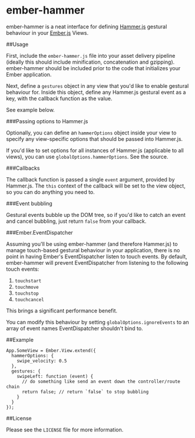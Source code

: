 ember-hammer
============
ember-hammer is a neat interface for defining [Hammer.js](https://github.com/EightMedia/hammer.js) gestural behaviour in your [Ember.js](http://www.emberjs.com) Views.

##Usage

First, include the `ember-hammer.js` file into your asset delivery pipeline (ideally this should include minification, concatenation and gzipping). ember-hammer should be included prior to the code that initializes your Ember application.

Next, define a `gestures` object in any view that you'd like to enable gestural behaviour for. Inside this object, define any Hammer.js gestural event as a key, with the callback function as the value.

See example below.

###Passing options to Hammer.js

Optionally, you can define an `hammerOptions` object inside your view to specify any view-specific options that should be passed into Hammer.js.

If you'd like to set options for all instances of Hammer.js (applicable to all views), you can use `globalOptions.hammerOptions`. See the source.

###Callbacks

The callback function is passed a single `event` argument, provided by Hammer.js. The `this` context of the callback will be set to the view object, so you can do anything you need to.

###Event bubbling

Gestural events bubble up the DOM tree, so if you'd like to catch an event and cancel bubbling, just return `false` from your callback.

###Ember.EventDispatcher

Assuming you'll be using ember-hammer (and therefore Hammer.js) to manage touch-based gestural behaviour in your application, there is no point in having Ember's EventDispatcher listen to touch events. By default, ember-hammer will prevent EventDispatcher from listening to the following touch events:

1. `touchstart`
1. `touchmove`
1. `touchstop`
1. `touchcancel`

This brings a significant performance benefit.

You can modify this behaviour by setting `globalOptions.ignoreEvents` to an array of event names EventDispatcher shouldn't bind to.

##Example

    App.SomeView = Ember.View.extend({
      hammerOptions: {
        swipe_velocity: 0.5
      },
      gestures: {
        swipeLeft: function (event) {
          // do something like send an event down the controller/route chain
          return false; // return `false` to stop bubbling
        }
      }
    });

##License

Please see the `LICENSE` file for more information.
